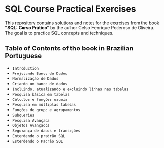 # SQL Course Practical Exercises

This repository contains solutions and notes for the exercises from the book **"SQL: Curso Prático"** by the author Celso Henrique Poderoso de Oliveira. The goal is to practice SQL concepts and techniques.

## Table of Contents of the book in Brazilian Portuguese

- `Introduction`
- `Projetando Banco de Dados`
- `Normalização de Dados`
- `Criando um banco de dados`
- `Incluindo, atualizando e excluindo linhas nas tabelas`
- `Pesquisa básica em tabelas`
- `Cálculos e funções usuais`
- `Pesquisa em múltiplas tabelas`
- `Funções de grupo e agrupamentos`
- `Subqueries`
- `Pesquisa Avançada`
- `Objetos Avançados`
- `Segurança de dados e transações`
- `Entendendo o pradrão SQL`
- `Estendendo o Padrão SQL`

